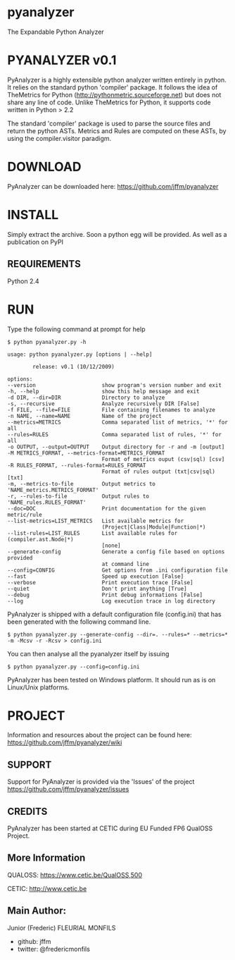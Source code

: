 # pyanalyzer

The Expandable Python Analyzer

PYANALYZER v0.1
===============

PyAnalyzer is a highly extensible python analyzer written entirely in python.
It relies on the standard python 'compiler' package.
It follows the idea of TheMetrics for Python (http://pythonmetric.sourceforge.net) 
but does not share any line of code. Unlike TheMetrics for Python, it supports
code written in Python > 2.2

The standard 'compiler' package is used to parse the source files and 
return the python ASTs. Metrics and Rules are computed on these ASTs, 
by using the compiler.visitor paradigm.

DOWNLOAD
========

PyAnalyzer can be downloaded here: 
    https://github.com/jffm/pyanalyzer
    
INSTALL
=======

Simply extract the archive.
Soon a python egg will be provided. As well as a publication on PyPI

REQUIREMENTS
------------
Python 2.4

RUN
===

Type the following command at prompt for help

    $ python pyanalyzer.py -h
    
    usage: python pyanalyzer.py [options | --help]
    
            release: v0.1 (10/12/2009)
    
    options:
    --version                     show program's version number and exit
    -h, --help                    show this help message and exit
    -d DIR, --dir=DIR             Directory to analyze
    -s, --recursive               Analyze recursively DIR [False]
    -f FILE, --file=FILE          File containing filenames to analyze
    -n NAME, --name=NAME          Name of the project
    --metrics=METRICS             Comma separated list of metrics, '*' for all
    --rules=RULES                 Comma separated list of rules, '*' for all
    -o OUTPUT, --output=OUTPUT    Output directory for -r and -m [output]
    -M METRICS_FORMAT, --metrics-format=METRICS_FORMAT
                                  Format of metrics ouput (csv|sql) [csv]
    -R RULES_FORMAT, --rules-format=RULES_FORMAT
                                  Format of rules output (txt|csv|sql) [txt]
    -m, --metrics-to-file         Output metrics to 'NAME_metrics.METRICS_FORMAT'
    -r, --rules-to-file           Output rules to 'NAME_rules.RULES_FORMAT'
    --doc=DOC                     Print documentation for the given metric/rule
    --list-metrics=LIST_METRICS   List available metrics for
                                  (Project|Class|Module|Function|*)
    --list-rules=LIST_RULES       List available rules for (compiler.ast.Node|*)
                                  [none]
    --generate-config             Generate a config file based on options provided
                                  at command line
    --config=CONFIG               Get options from .ini configuration file
    --fast                        Speed up execution [False]
    --verbose                     Print execution trace [False]
    --quiet                       Don't print anything [True]
    --debug                       Print debug informations [False]
    --log                         Log execution trace in log directory
    
    
PyAnalyzer is shipped with a default configuration file (config.ini) 
that has been generated with the following command line.

    $ python pyanalyzer.py --generate-config --dir=. --rules=* --metrics=* -m -Mcsv -r -Rcsv > config.ini

You can then analyse all the pyanalyzer itself by issuing

    $ python pyanalyzer.py --config=config.ini

PyAnalyzer has been tested on Windows platform. It should run as is on Linux/Unix platforms.

PROJECT
=======

Information and resources about the project can be found here:
    https://github.com/jffm/pyanalyzer/wiki
    
SUPPORT
-------
Support for PyAnalyzer is provided via the 'Issues' of the project
    https://github.com/jffm/pyanalyzer/issues

CREDITS
-------
PyAnalyzer has been started at CETIC during EU Funded FP6 QualOSS Project.

More Information
----------------
QUALOSS:
    https://www.cetic.be/QualOSS,500
    
CETIC:
    http://www.cetic.be

Main Author:
------------
Junior (Frederic) FLEURIAL MONFILS 
* github: jffm
* twitter: @fredericmonfils